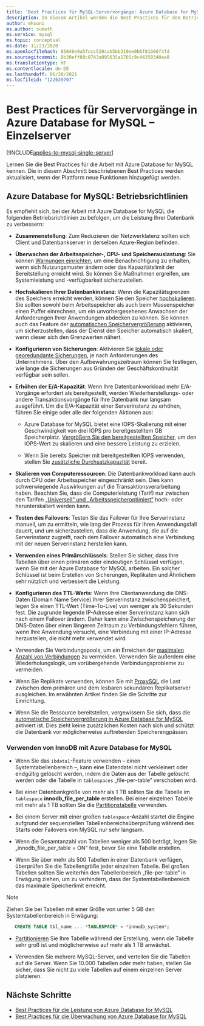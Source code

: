 ```yaml
---
title: 'Best Practices für MySQL-Servervorgänge: Azure Database for MySQL'
description: In diesem Artikel werden die Best Practices für den Betrieb Ihrer MySQL-Datenbank auf Azure beschrieben.
author: mksuni
ms.author: sumuth
ms.service: mysql
ms.topic: conceptual
ms.date: 11/23/2020
ms.openlocfilehash: 85048e9a5fccc520cab5bb319ee0b6f81b06f4fd
ms.sourcegitcommit: 8b38eff08c8743a095635a1765c9c44358340aa8
ms.translationtype: HT
ms.contentlocale: de-DE
ms.lasthandoff: 06/30/2021
ms.locfileid: "122639707"
---
```

# <a name="best-practices-for-server-operations-on-azure-database-for-mysql--single-server"></a>Best Practices für Servervorgänge in Azure Database for MySQL – Einzelserver

[!INCLUDE[applies-to-mysql-single-server](includes/applies-to-mysql-single-server.md)]

Lernen Sie die Best Practices für die Arbeit mit Azure Database for MySQL kennen. Die in diesem Abschnitt beschriebenen Best Practices werden aktualisiert, wenn der Plattform neue Funktionen hinzugefügt werden.

## <a name="azure-database-for-mysql-operational-guidelines"></a>Azure Database for MySQL: Betriebsrichtlinien 

Es empfiehlt sich, bei der Arbeit mit Azure Database for MySQL die folgenden Betriebsrichtlinien zu befolgen, um die Leistung Ihrer Datenbank zu verbessern: 

* **Zusammenstellung**: Zum Reduzieren der Netzwerklatenz sollten sich Client und Datenbankserver in derselben Azure-Region befinden.

* **Überwachen der Arbeitsspeicher-, CPU- und Speicherauslastung**: Sie können [Warnungen einrichten](howto-alert-on-metric.md), um eine Benachrichtigung zu erhalten, wenn sich Nutzungsmuster ändern oder das Kapazitätslimit der Bereitstellung erreicht wird. So können Sie Maßnahmen ergreifen, um Systemleistung und -verfügbarkeit sicherzustellen. 

* **Hochskalieren Ihrer Datenbankinstanz**: Wenn die Kapazitätsgrenzen des Speichers erreicht werden, können Sie den Speicher [hochskalieren](howto-create-manage-server-portal.md). Sie sollten sowohl beim Arbeitsspeicher als auch beim Massenspeicher einen Puffer einrechnen, um ein unvorhergesehenes Anwachsen der Anforderungen Ihrer Anwendungen abdecken zu können. Sie können auch das Feature der [automatischen Speichervergrößerung](howto-auto-grow-storage-portal.md) aktivieren, um sicherzustellen, dass der Dienst den Speicher automatisch skaliert, wenn dieser sich den Grenzwerten nähert. 

* **Konfigurieren von Sicherungen**: Aktivieren Sie [lokale oder georedundante Sicherungen](howto-restore-server-portal.md#set-backup-configuration), je nach Anforderungen des Unternehmens. Über den Aufbewahrungszeitraum können Sie festlegen, wie lange die Sicherungen aus Gründen der Geschäftskontinuität verfügbar sein sollen. 

* **Erhöhen der E/A-Kapazität**: Wenn Ihre Datenbankworkload mehr E/A-Vorgänge erfordert als bereitgestellt, werden Wiederherstellungs- oder andere Transaktionsvorgänge für Ihre Datenbank nur langsam ausgeführt. Um die E/A-Kapazität einer Serverinstanz zu erhöhen, führen Sie einige oder alle der folgenden Aktionen aus: 

    * Azure Database for MySQL bietet eine IOPS-Skalierung mit einer Geschwindigkeit von drei IOPS pro bereitgestelltem GB Speicherplatz. [Vergrößern Sie den bereitgestellten Speicher](howto-create-manage-server-portal.md#scale-storage-up), um den IOPS-Wert zu skalieren und eine bessere Leistung zu erzielen. 

    * Wenn Sie bereits Speicher mit bereitgestellten IOPS verwenden, stellen Sie [zusätzliche Durchsatzkapazität](howto-create-manage-server-portal.md#scale-storage-up) bereit. 

* **Skalieren von Computeressourcen**: Die Datenbankworkload kann auch durch CPU oder Arbeitsspeicher eingeschränkt sein. Dies kann schwerwiegende Auswirkungen auf die Transaktionsverarbeitung haben. Beachten Sie, dass die Computerleistung (Tarif) nur zwischen den Tarifen [„Universell“ und „Arbeitsspeicheroptimiert“](concepts-pricing-tiers.md) hoch- oder herunterskaliert werden kann. 

* **Testen des Failovers**: Testen Sie das Failover für Ihre Serverinstanz manuell, um zu ermitteln, wie lang der Prozess für Ihren Anwendungsfall dauert, und um sicherzustellen, dass die Anwendung, die auf die Serverinstanz zugreift, nach dem Failover automatisch eine Verbindung mit der neuen Serverinstanz herstellen kann.

* **Verwenden eines Primärschlüssels**: Stellen Sie sicher, dass Ihre Tabellen über einen primären oder eindeutigen Schlüssel verfügen, wenn Sie mit der Azure Database for MySQL arbeiten. Ein solcher Schlüssel ist beim Erstellen von Sicherungen, Replikaten und Ähnlichem sehr nützlich und verbessert die Leistung.

* **Konfigurieren des TTL-Werts**: Wenn Ihre Clientanwendung die DNS-Daten (Domain Name Service) Ihrer Serverinstanz zwischenspeichert, legen Sie einen TTL-Wert (Time-To-Live) von weniger als 30 Sekunden fest. Die zugrunde liegende IP-Adresse einer Serverinstanz kann sich nach einem Failover ändern. Daher kann eine Zwischenspeicherung der DNS-Daten über einen längeren Zeitraum zu Verbindungsfehlern führen, wenn Ihre Anwendung versucht, eine Verbindung mit einer IP-Adresse herzustellen, die nicht mehr verwendet wird.

* Verwenden Sie Verbindungspools, um ein Erreichen der [maximalen Anzahl von Verbindungen](concepts-server-parameters.md#max_connections) zu vermeiden. Verwenden Sie außerdem eine Wiederholungslogik, um vorübergehende Verbindungsprobleme zu vermeiden. 

* Wenn Sie Replikate verwenden, können Sie mit [ProxySQL](https://techcommunity.microsoft.com/t5/azure-database-for-mysql/scaling-an-azure-database-for-mysql-workload-running-on/ba-p/1105847) die Last zwischen dem primären und dem lesbaren sekundären Replikatserver ausgleichen. Im erwähnten Artikel finden Sie die Schritte zur Einrichtung. </br> 

* Wenn Sie die Ressource bereitstellen, vergewissern Sie sich, dass die [automatische Speichervergrößerung in Azure Database for MySQL](howto-auto-grow-storage-portal.md) aktiviert ist. Dies zieht keine zusätzlichen Kosten nach sich und schützt die Datenbank vor möglicherweise auftretenden Speicherengpässen. </br> 


### <a name="using-innodb-with-azure-database-for-mysql"></a>Verwenden von InnoDB mit Azure Database for MySQL

*   Wenn Sie das `ibdata1`-Feature verwenden – einen Systemtabellenbereich –, kann eine Datendatei nicht verkleinert oder endgültig gelöscht werden, indem die Daten aus der Tabelle gelöscht werden oder die Tabelle in `tablespaces` „file-per-table“ verschoben wird.

* Bei einer Datenbankgröße von mehr als 1 TB sollten Sie die Tabelle im `tablespace` **innodb_file_per_table** erstellen. Bei einer einzelnen Tabelle mit mehr als 1 TB sollten Sie die [Partitionstabelle](https://dev.mysql.com/doc/refman/5.7/en/partitioning.html) verwenden.

*   Bei einem Server mit einer großen `tablespace`-Anzahl startet die Engine aufgrund der sequenziellen Tabellenbereichsüberprüfung während des Starts oder Failovers von MySQL nur sehr langsam. 

* Wenn die Gesamtanzahl von Tabellen weniger als 500 beträgt, legen Sie „innodb_file_per_table = ON“ fest, bevor Sie eine Tabelle erstellen.

* Wenn Sie über mehr als 500 Tabellen in einer Datenbank verfügen, überprüfen Sie die Tabellengröße jeder einzelnen Tabelle. Bei großen Tabellen sollten Sie weiterhin den Tabellenbereich „file-per-table“ in Erwägung ziehen, um zu verhindern, dass der Systemtabellenbereich das maximale Speicherlimit erreicht.

> [!NOTE]
> Ziehen Sie bei Tabellen mit einer Größe von unter 5 GB den Systemtabellenbereich in Erwägung: 
> ```sql
>    CREATE TABLE tbl_name ... *TABLESPACE* = *innodb_system*;
> ```

* [Partitionieren](https://dev.mysql.com/doc/refman/5.7/en/partitioning.html) Sie Ihre Tabelle während der Erstellung, wenn die Tabelle sehr groß ist und möglicherweise auf mehr als 1 TB anwächst.

* Verwenden Sie mehrere MySQL-Server, und verteilen Sie die Tabellen auf die Server. Wenn Sie 10.000 Tabellen oder mehr haben, stellen Sie sicher, dass Sie nicht zu viele Tabellen auf einem einzelnen Server platzieren. 

## <a name="next-steps"></a>Nächste Schritte
- [Best Practices für die Leistung von Azure Database for MySQL](concept-performance-best-practices.md)
- [Best Practices für die Überwachung von Azure Database for MySQL](concept-monitoring-best-practices.md)
